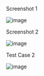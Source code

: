 Screenshot 1

![image](https://github.com/user-attachments/assets/1711cd1d-996b-49b2-ac47-dd77f8130346)


Screenshot 2

![image](https://github.com/user-attachments/assets/069cf937-fec9-4f99-b062-01180ba56210)

Test Case 2

![image](https://github.com/user-attachments/assets/a9a346af-20b1-4a54-8aa9-a6dcb9958bc2)
